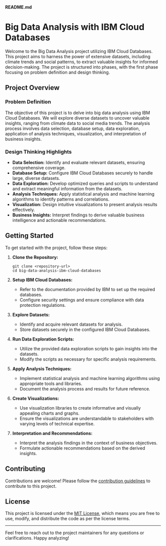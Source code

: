 **README.md**

# Big Data Analysis with IBM Cloud Databases

Welcome to the Big Data Analysis project utilizing IBM Cloud Databases. This project aims to harness the power of extensive datasets, including climate trends and social patterns, to extract valuable insights for informed decision-making. The project is structured into phases, with the first phase focusing on problem definition and design thinking.

## Project Overview

### Problem Definition

The objective of this project is to delve into big data analysis using IBM Cloud Databases. We will explore diverse datasets to uncover valuable insights, ranging from climate data to social media trends. The analysis process involves data selection, database setup, data exploration, application of analysis techniques, visualization, and interpretation of business insights.

### Design Thinking Highlights

- **Data Selection:** Identify and evaluate relevant datasets, ensuring comprehensive coverage.
- **Database Setup:** Configure IBM Cloud Databases securely to handle large, diverse datasets.
- **Data Exploration:** Develop optimized queries and scripts to understand and extract meaningful information from the datasets.
- **Analysis Techniques:** Apply statistical analysis and machine learning algorithms to identify patterns and correlations.
- **Visualization:** Design intuitive visualizations to present analysis results effectively.
- **Business Insights:** Interpret findings to derive valuable business intelligence and actionable recommendations.

## Getting Started

To get started with the project, follow these steps:

1. **Clone the Repository:**
   ```
   git clone <repository-url>
   cd big-data-analysis-ibm-cloud-databases
   ```

2. **Setup IBM Cloud Databases:**
   - Refer to the documentation provided by IBM to set up the required databases.
   - Configure security settings and ensure compliance with data protection regulations.

3. **Explore Datasets:**
   - Identify and acquire relevant datasets for analysis.
   - Store datasets securely in the configured IBM Cloud Databases.

4. **Run Data Exploration Scripts:**
   - Utilize the provided data exploration scripts to gain insights into the datasets.
   - Modify the scripts as necessary for specific analysis requirements.

5. **Apply Analysis Techniques:**
   - Implement statistical analysis and machine learning algorithms using appropriate tools and libraries.
   - Document the analysis process and results for future reference.

6. **Create Visualizations:**
   - Use visualization libraries to create informative and visually appealing charts and graphs.
   - Ensure the visualizations are understandable to stakeholders with varying levels of technical expertise.

7. **Interpretation and Recommendations:**
   - Interpret the analysis findings in the context of business objectives.
   - Formulate actionable recommendations based on the derived insights.

## Contributing

Contributions are welcome! Please follow the [contribution guidelines](CONTRIBUTING.md) to contribute to this project.

## License

This project is licensed under the [MIT License](LICENSE), which means you are free to use, modify, and distribute the code as per the license terms.

---

Feel free to reach out to the project maintainers for any questions or clarifications. Happy analyzing!
